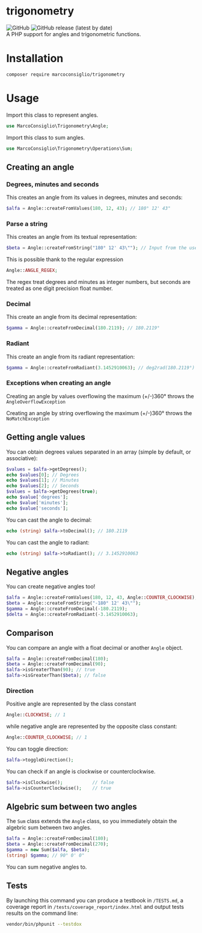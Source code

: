 # trigonometry
<img alt="GitHub" src="https://img.shields.io/github/license/marcoconsiglio/trigonometry">
<img alt="GitHub release (latest by date)" src="https://img.shields.io/github/v/release/marcoconsiglio/trigonometry">
<br>
A PHP support for angles and trigonometric functions.

# Installation
`composer require marcoconsiglio/trigonometry`

# Usage
Import this class to represent angles.
```php
use MarcoConsiglio\Trigonometry\Angle;
```
Import this class to sum angles.
```php
use MarcoConsiglio\Trigonometry\Operations\Sum;
```
## Creating an angle
### Degrees, minutes and seconds
This creates an angle from its values in degrees, minutes and seconds:
```php
$alfa = Angle::createFromValues(180, 12, 43); // 180° 12' 43"
```
### Parse a string
This creates an angle from its textual representation:
```php
$beta = Angle::createFromString("180° 12' 43\""); // Input from the user
```

This is possible thank to the regular expression
```php
Angle::ANGLE_REGEX;
```
The regex treat degrees and minutes as integer numbers, but seconds are treated as one digit precision float number.

### Decimal
This create an angle from its decimal representation:
```php
$gamma = Angle::createFromDecimal(180.2119); // 180.2119°
```
### Radiant
This create an angle from its radiant representation:
```php
$gamma = Angle::createFromRadiant(3.1452910063); // deg2rad(180.2119°)
```

### Exceptions when creating an angle
Creating an angle by values overflowing the maximum (+/-)360° throws the `AngleOverflowException`

Creating an angle by string overflowing the maximum (+/-)360° throws the `NoMatchException`

## Getting angle values
You can obtain degrees values separated in an array (simple by default, or associative):
```php
$values = $alfa->getDegrees();
echo $values[0]; // Degrees
echo $values[1]; // Minutes
echo $values[2]; // Seconds
$values = $alfa->getDegrees(true);
echo $value['degrees'];
echo $value['minutes'];
echo $value['seconds'];
```

You can cast the angle to decimal:
```php
echo (string) $alfa->toDecimal(); // 180.2119
```

You can cast the angle to radiant:
```php
echo (string) $alfa->toRadiant(); // 3.1452910063
```

## Negative angles
You can create negative angles too!
```php
$alfa = Angle::createFromValues(180, 12, 43, Angle::COUNTER_CLOCKWISE);
$beta = Angle::createFromString("-180° 12' 43\"");
$gamma = Angle::createFromDecimal(-180.2119); 
$delta = Angle::createFromRadiant(-3.1452910063);
```

## Comparison
You can compare an angle with a float decimal or another `Angle` object.
```php
$alfa = Angle::createFromDecimal(180);
$beta = Angle::createFromDecimal(90);
$alfa->isGreaterThan(90); // true
$alfa->isGreaterThan($beta); // false
```

### Direction
Positive angle are represented by the class constant
```php
Angle::CLOCKWISE; // 1
```
while negative angle are represented by the opposite class constant:
```php
Angle::COUNTER_CLOCKWISE; // 1
```
You can toggle direction:
```php
$alfa->toggleDirection();
```
You can check if an angle is clockwise or counterclockwise.
```php
$alfa->isClockwise();           // false
$alfa->isCounterClockwise();    // true
```
## Algebric sum between two angles
The `Sum` class extends the `Angle` class, so you immediately obtain the algebric sum
between two angles.
```php
$alfa = Angle::createFromDecimal(180);
$beta = Angle::createFromDecimal(270);
$gamma = new Sum($alfa, $beta);
(string) $gamma; // 90° 0' 0"
```
You can sum negative angles to.

## Tests
By launching this command you can produce a testbook in `/TESTS.md`, a coverage report in `/tests/coverage_report/index.html` and output tests results on the command line:
```bash
vendor/bin/phpunit --testdox
```